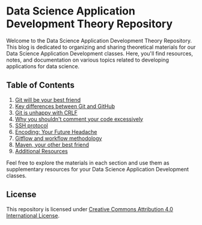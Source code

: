 
# Data Science Application Development Theory Repository

Welcome to the Data Science Application Development Theory Repository. This blog is dedicated to organizing and sharing theoretical materials for our Data Science Application Development classes. Here, you'll find resources, notes, and documentation on various topics related to developing applications for data science.

## Table of Contents

1. [Git will be your best friend](/01-git-is-the-best.md)
2. [Key differences between Git and GitHub](/02-Git-and-GitHub.md)
3. [Git is unhappy with CRLF](/03-git-and-CRLF.md)
4. [Why you shouldn't comment your code excessively](/04-comments-in-code.md)
5. [SSH protocol](/05-ssh-protocol.md)
6. [Encoding: Your Future Headache](/06-encoding.md)
7. [Gitflow and workflow methodology](/07-gitflow-and-workflow-methodology.md)
8. [Maven, your other best friend](/08-maven-is-the-best^2.md)
9. [Additional Resources](/09-additional-resources.md)

Feel free to explore the materials in each section and use them as supplementary resources for your Data Science Application Development classes.

## License

This repository is licensed under [Creative Commons Attribution 4.0 International License](LICENSE).


